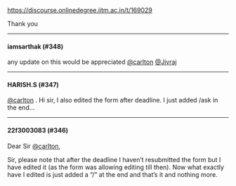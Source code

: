 https://discourse.onlinedegree.iitm.ac.in/t/169029

Thank you</p><hr>

<h4>iamsarthak (#348)</h4>
<p>any update on this would be appreciated <a class="mention" href="/u/carlton">@carlton</a> <a class="mention" href="/u/jivraj">@Jivraj</a></p><hr>

<h4>HARISH.S (#347)</h4>
<p><a class="mention" href="/u/carlton">@carlton</a> . Hi sir, I also edited the form after deadline. I just added /ask in the end…</p><hr>

<h4>22f3003083 (#346)</h4>
<p>Dear Sir <a class="mention" href="/u/carlton">@carlton</a>,</p>
<p>Sir, please note that after the deadline I haven’t resubmitted the form but I have edited it (as the form was allowing editing till then). Now what exactly have I edited is just added a “/” at the end and that’s it and nothing more.